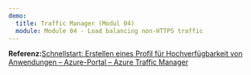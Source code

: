 ```yaml
---
demo:
  title: Traffic Manager (Modul 04)
  module: Module 04 - Load balancing non-HTTPS traffic
---
```


**Referenz:**[Schnellstart: Erstellen eines Profil für Hochverfügbarkeit von Anwendungen – Azure-Portal – Azure Traffic Manager](https://learn.microsoft.com/azure/traffic-manager/quickstart-create-traffic-manager-profile)

